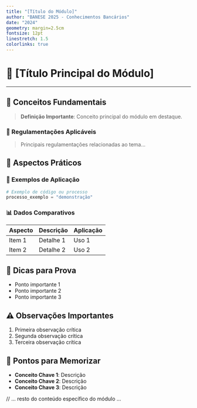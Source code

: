 ```yaml
---
title: "[Título do Módulo]"
author: "BANESE 2025 - Conhecimentos Bancários"
date: "2024"
geometry: margin=2.5cm
fontsize: 12pt
linestretch: 1.5
colorlinks: true
---
```


# 🏦 [Título Principal do Módulo]
---

## 📌 Conceitos Fundamentais

> **Definição Importante**: Conceito principal do módulo em destaque.

### 📜 Regulamentações Aplicáveis

> Principais regulamentações relacionadas ao tema...

## 💼 Aspectos Práticos

### 📝 Exemplos de Aplicação

```python
# Exemplo de código ou processo
processo_exemplo = "demonstração"
```

### 📊 Dados Comparativos

| Aspecto | Descrição | Aplicação |
|---------|-----------|-----------|
| Item 1  | Detalhe 1 | Uso 1     |
| Item 2  | Detalhe 2 | Uso 2     |

## 🎯 Dicas para Prova

- Ponto importante 1
- Ponto importante 2
- Ponto importante 3

## ⚠️ Observações Importantes

1. Primeira observação crítica
2. Segunda observação crítica
3. Terceira observação crítica

## 📌 Pontos para Memorizar

* **Conceito Chave 1**: Descrição
* **Conceito Chave 2**: Descrição
* **Conceito Chave 3**: Descrição

// ... resto do conteúdo específico do módulo ...